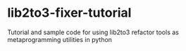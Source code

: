 # lib2to3-fixer-tutorial
Tutorial and sample code for using lib2to3 refactor tools as metaprogramming utilities in python
